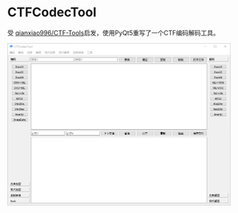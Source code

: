 # CTFCodecTool
受 [qianxiao996/CTF-Tools](https://github.com/qianxiao996/CTF-Tools)启发，使用PyQt5重写了一个CTF编码解码工具。

![1](https://github.com/zyt717/CTFCodecTool/blob/master/ui.png)


